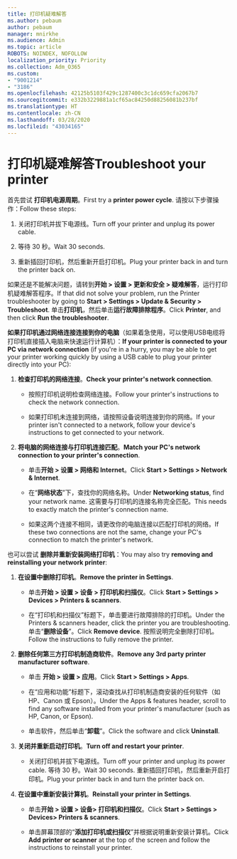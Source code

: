 ```yaml
---
title: 打印机疑难解答
ms.author: pebaum
author: pebaum
manager: mnirkhe
ms.audience: Admin
ms.topic: article
ROBOTS: NOINDEX, NOFOLLOW
localization_priority: Priority
ms.collection: Adm_O365
ms.custom:
- "9001214"
- "3186"
ms.openlocfilehash: 42125b5103f429c1287400c3c1dc659cfa2067b7
ms.sourcegitcommit: e332b3229881a1cf65ac84250d88256081b237bf
ms.translationtype: HT
ms.contentlocale: zh-CN
ms.lasthandoff: 03/28/2020
ms.locfileid: "43034165"
---
```

# <a name="troubleshoot-your-printer"></a><span data-ttu-id="bb586-102">打印机疑难解答</span><span class="sxs-lookup"><span data-stu-id="bb586-102">Troubleshoot your printer</span></span>

<span data-ttu-id="bb586-103">首先尝试 **打印机电源周期**。</span><span class="sxs-lookup"><span data-stu-id="bb586-103">First try a **printer power cycle**.</span></span> <span data-ttu-id="bb586-104">请按以下步骤操作：</span><span class="sxs-lookup"><span data-stu-id="bb586-104">Follow these steps:</span></span>

1. <span data-ttu-id="bb586-105">关闭打印机并拔下电源线。</span><span class="sxs-lookup"><span data-stu-id="bb586-105">Turn off your printer and unplug its power cable.</span></span>

2. <span data-ttu-id="bb586-106">等待 30 秒。</span><span class="sxs-lookup"><span data-stu-id="bb586-106">Wait 30 seconds.</span></span>

3. <span data-ttu-id="bb586-107">重新插回打印机，然后重新开启打印机。</span><span class="sxs-lookup"><span data-stu-id="bb586-107">Plug your printer back in and turn the printer back on.</span></span>

<span data-ttu-id="bb586-108">如果还是不能解决问题，请转到**开始 > 设置 > 更新和安全 > 疑难解答**，运行打印机疑难解答程序。</span><span class="sxs-lookup"><span data-stu-id="bb586-108">If that did not solve your problem, run the Printer troubleshooter by going to **Start > Settings > Update & Security > Troubleshoot**.</span></span> <span data-ttu-id="bb586-109">单击**打印机**，然后单击**运行故障排除程序**。</span><span class="sxs-lookup"><span data-stu-id="bb586-109">Click **Printer**, and then click **Run the troubleshooter**.</span></span>

<span data-ttu-id="bb586-110">**如果打印机通过网络连接连接到你的电脑**（如果着急使用，可以使用USB电缆将打印机直接插入电脑来快速运行计算机）：</span><span class="sxs-lookup"><span data-stu-id="bb586-110">**If your printer is connected to your PC via network connection** (if you're in a hurry, you may be able to get your printer working quickly by using a USB cable to plug your printer directly into your PC):</span></span>

1. <span data-ttu-id="bb586-111">**检查打印机的网络连接**。</span><span class="sxs-lookup"><span data-stu-id="bb586-111">**Check your printer's network connection**.</span></span>
    
    - <span data-ttu-id="bb586-112">按照打印机说明检查网络连接。</span><span class="sxs-lookup"><span data-stu-id="bb586-112">Follow your printer's instructions to check the network connection.</span></span>

    - <span data-ttu-id="bb586-113">如果打印机未连接到网络，请按照设备说明连接到你的网络。</span><span class="sxs-lookup"><span data-stu-id="bb586-113">If your printer isn't connected to a network, follow your device's instructions to get connected to your network.</span></span>

2. <span data-ttu-id="bb586-114">**将电脑的网络连接与打印机连接匹配**。</span><span class="sxs-lookup"><span data-stu-id="bb586-114">**Match your PC's network connection to your printer's connection**.</span></span>

    - <span data-ttu-id="bb586-115">单击**开始 > 设置 > 网络和 Internet**。</span><span class="sxs-lookup"><span data-stu-id="bb586-115">Click **Start > Settings > Network & Internet**.</span></span>

    - <span data-ttu-id="bb586-116">在“**网络状态**”下，查找你的网络名称。</span><span class="sxs-lookup"><span data-stu-id="bb586-116">Under **Networking status**, find your network name.</span></span> <span data-ttu-id="bb586-117">这需要与打印机的连接名称完全匹配。</span><span class="sxs-lookup"><span data-stu-id="bb586-117">This needs to exactly match the printer's connection name.</span></span>

    - <span data-ttu-id="bb586-118">如果这两个连接不相同，请更改你的电脑连接以匹配打印机的网络。</span><span class="sxs-lookup"><span data-stu-id="bb586-118">If these two connections are not the same, change your PC's connection to match the printer's network.</span></span>

<span data-ttu-id="bb586-119">也可以尝试 **删除并重新安装网络打印机**：</span><span class="sxs-lookup"><span data-stu-id="bb586-119">You may also try **removing and reinstalling your network printer**:</span></span>

1. <span data-ttu-id="bb586-120">**在设置中删除打印机**。</span><span class="sxs-lookup"><span data-stu-id="bb586-120">**Remove the printer in Settings**.</span></span>

    - <span data-ttu-id="bb586-121">单击**开始 > 设置 > 设备 > 打印机和扫描仪**。</span><span class="sxs-lookup"><span data-stu-id="bb586-121">Click **Start > Settings > Devices > Printers & scanners**.</span></span>

    - <span data-ttu-id="bb586-122">在“打印机和扫描仪”标题下，单击要进行故障排除的打印机。</span><span class="sxs-lookup"><span data-stu-id="bb586-122">Under the Printers & scanners header, click the printer you are troubleshooting.</span></span> <span data-ttu-id="bb586-123">单击“**删除设备**”。</span><span class="sxs-lookup"><span data-stu-id="bb586-123">Click **Remove device**.</span></span> <span data-ttu-id="bb586-124">按照说明完全删除打印机。</span><span class="sxs-lookup"><span data-stu-id="bb586-124">Follow the instructions to fully remove the printer.</span></span>

2. <span data-ttu-id="bb586-125">**删除任何第三方打印机制造商软件**。</span><span class="sxs-lookup"><span data-stu-id="bb586-125">**Remove any 3rd party printer manufacturer software**.</span></span>

    - <span data-ttu-id="bb586-126">单击 **开始 > 设置 > 应用**。</span><span class="sxs-lookup"><span data-stu-id="bb586-126">Click **Start > Settings > Apps**.</span></span>

    - <span data-ttu-id="bb586-127">在“应用和功能”标题下，滚动查找从打印机制造商安装的任何软件（如 HP、Canon 或 Epson）。</span><span class="sxs-lookup"><span data-stu-id="bb586-127">Under the Apps & features header, scroll to find any software installed from your printer's manufacturer (such as HP, Canon, or Epson).</span></span>

    - <span data-ttu-id="bb586-128">单击软件，然后单击“**卸载**”。</span><span class="sxs-lookup"><span data-stu-id="bb586-128">Click the software and click **Uninstall**.</span></span>

3. <span data-ttu-id="bb586-129">**关闭并重新启动打印机**。</span><span class="sxs-lookup"><span data-stu-id="bb586-129">**Turn off and restart your printer**.</span></span>

    - <span data-ttu-id="bb586-130">关闭打印机并拔下电源线。</span><span class="sxs-lookup"><span data-stu-id="bb586-130">Turn off your printer and unplug its power cable.</span></span> <span data-ttu-id="bb586-131">等待 30 秒。</span><span class="sxs-lookup"><span data-stu-id="bb586-131">Wait 30 seconds.</span></span> <span data-ttu-id="bb586-132">重新插回打印机，然后重新开启打印机。</span><span class="sxs-lookup"><span data-stu-id="bb586-132">Plug your printer back in and turn the printer back on.</span></span>

4. <span data-ttu-id="bb586-133">**在设置中重新安装计算机**。</span><span class="sxs-lookup"><span data-stu-id="bb586-133">**Reinstall your printer in Settings**.</span></span>

    - <span data-ttu-id="bb586-134">单击**开始 > 设置 > 设备> 打印机和扫描仪**。</span><span class="sxs-lookup"><span data-stu-id="bb586-134">Click **Start > Settings > Devices> Printers & scanners**.</span></span>
 
    - <span data-ttu-id="bb586-135">单击屏幕顶部的“**添加打印机或扫描仪**”并根据说明重新安装计算机。</span><span class="sxs-lookup"><span data-stu-id="bb586-135">Click **Add printer or scanner** at the top of the screen and follow the instructions to reinstall your printer.</span></span>
